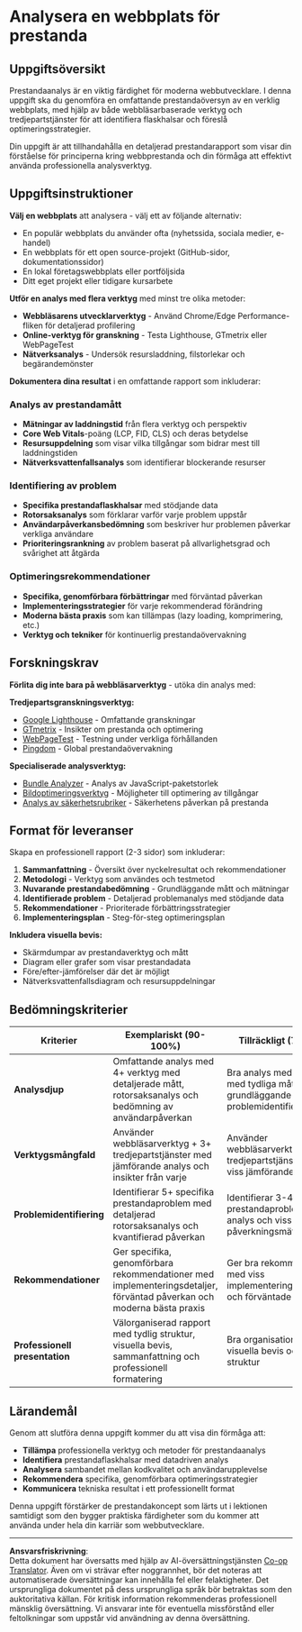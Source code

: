 <!--
CO_OP_TRANSLATOR_METADATA:
{
  "original_hash": "a203e560e58ccc6ba68bffc40c7c8676",
  "translation_date": "2025-10-23T21:49:46+00:00",
  "source_file": "5-browser-extension/3-background-tasks-and-performance/assignment.md",
  "language_code": "sv"
}
-->
# Analysera en webbplats för prestanda

## Uppgiftsöversikt

Prestandaanalys är en viktig färdighet för moderna webbutvecklare. I denna uppgift ska du genomföra en omfattande prestandaöversyn av en verklig webbplats, med hjälp av både webbläsarbaserade verktyg och tredjepartstjänster för att identifiera flaskhalsar och föreslå optimeringsstrategier.

Din uppgift är att tillhandahålla en detaljerad prestandarapport som visar din förståelse för principerna kring webbprestanda och din förmåga att effektivt använda professionella analysverktyg.

## Uppgiftsinstruktioner

**Välj en webbplats** att analysera - välj ett av följande alternativ:
- En populär webbplats du använder ofta (nyhetssida, sociala medier, e-handel)
- En webbplats för ett open source-projekt (GitHub-sidor, dokumentationssidor)
- En lokal företagswebbplats eller portföljsida
- Ditt eget projekt eller tidigare kursarbete

**Utför en analys med flera verktyg** med minst tre olika metoder:
- **Webbläsarens utvecklarverktyg** - Använd Chrome/Edge Performance-fliken för detaljerad profilering
- **Online-verktyg för granskning** - Testa Lighthouse, GTmetrix eller WebPageTest
- **Nätverksanalys** - Undersök resursladdning, filstorlekar och begärandemönster

**Dokumentera dina resultat** i en omfattande rapport som inkluderar:

### Analys av prestandamått
- **Mätningar av laddningstid** från flera verktyg och perspektiv
- **Core Web Vitals**-poäng (LCP, FID, CLS) och deras betydelse
- **Resursuppdelning** som visar vilka tillgångar som bidrar mest till laddningstiden
- **Nätverksvattenfallsanalys** som identifierar blockerande resurser

### Identifiering av problem
- **Specifika prestandaflaskhalsar** med stödjande data
- **Rotorsaksanalys** som förklarar varför varje problem uppstår
- **Användarpåverkansbedömning** som beskriver hur problemen påverkar verkliga användare
- **Prioriteringsrankning** av problem baserat på allvarlighetsgrad och svårighet att åtgärda

### Optimeringsrekommendationer
- **Specifika, genomförbara förbättringar** med förväntad påverkan
- **Implementeringsstrategier** för varje rekommenderad förändring
- **Moderna bästa praxis** som kan tillämpas (lazy loading, komprimering, etc.)
- **Verktyg och tekniker** för kontinuerlig prestandaövervakning

## Forskningskrav

**Förlita dig inte bara på webbläsarverktyg** - utöka din analys med:

**Tredjepartsgranskningsverktyg:**
- [Google Lighthouse](https://developers.google.com/web/tools/lighthouse) - Omfattande granskningar
- [GTmetrix](https://gtmetrix.com/) - Insikter om prestanda och optimering
- [WebPageTest](https://www.webpagetest.org/) - Testning under verkliga förhållanden
- [Pingdom](https://tools.pingdom.com/) - Global prestandaövervakning

**Specialiserade analysverktyg:**
- [Bundle Analyzer](https://bundlephobia.com/) - Analys av JavaScript-paketstorlek
- [Bildoptimeringsverktyg](https://squoosh.app/) - Möjligheter till optimering av tillgångar
- [Analys av säkerhetsrubriker](https://securityheaders.com/) - Säkerhetens påverkan på prestanda

## Format för leveranser

Skapa en professionell rapport (2-3 sidor) som inkluderar:

1. **Sammanfattning** - Översikt över nyckelresultat och rekommendationer
2. **Metodologi** - Verktyg som användes och testmetod
3. **Nuvarande prestandabedömning** - Grundläggande mått och mätningar
4. **Identifierade problem** - Detaljerad problemanalys med stödjande data
5. **Rekommendationer** - Prioriterade förbättringsstrategier
6. **Implementeringsplan** - Steg-för-steg optimeringsplan

**Inkludera visuella bevis:**
- Skärmdumpar av prestandaverktyg och mått
- Diagram eller grafer som visar prestandadata
- Före/efter-jämförelser där det är möjligt
- Nätverksvattenfallsdiagram och resursuppdelningar

## Bedömningskriterier

| Kriterier | Exemplariskt (90-100%) | Tillräckligt (70-89%) | Behöver förbättras (50-69%) |
| --------- | ----------------------- | --------------------- | -------------------------- |
| **Analysdjup** | Omfattande analys med 4+ verktyg med detaljerade mått, rotorsaksanalys och bedömning av användarpåverkan | Bra analys med 3 verktyg med tydliga mått och grundläggande problemidentifiering | Grundläggande analys med 2 verktyg med begränsat djup och minimal problemidentifiering |
| **Verktygsmångfald** | Använder webbläsarverktyg + 3+ tredjepartstjänster med jämförande analys och insikter från varje | Använder webbläsarverktyg + 2 tredjepartstjänster med viss jämförande analys | Använder webbläsarverktyg + 1 tredjepartstjänst med begränsad jämförelse |
| **Problemidentifiering** | Identifierar 5+ specifika prestandaproblem med detaljerad rotorsaksanalys och kvantifierad påverkan | Identifierar 3-4 prestandaproblem med bra analys och viss påverkningsmätning | Identifierar 1-2 prestandaproblem med grundläggande analys |
| **Rekommendationer** | Ger specifika, genomförbara rekommendationer med implementeringsdetaljer, förväntad påverkan och moderna bästa praxis | Ger bra rekommendationer med viss implementeringsvägledning och förväntade resultat | Ger grundläggande rekommendationer med begränsade implementeringsdetaljer |
| **Professionell presentation** | Välorganiserad rapport med tydlig struktur, visuella bevis, sammanfattning och professionell formatering | Bra organisation med vissa visuella bevis och tydlig struktur | Grundläggande organisation med minimal visuell bevisning |

## Lärandemål

Genom att slutföra denna uppgift kommer du att visa din förmåga att:
- **Tillämpa** professionella verktyg och metoder för prestandaanalys
- **Identifiera** prestandaflaskhalsar med datadriven analys
- **Analysera** sambandet mellan kodkvalitet och användarupplevelse
- **Rekommendera** specifika, genomförbara optimeringsstrategier
- **Kommunicera** tekniska resultat i ett professionellt format

Denna uppgift förstärker de prestandakoncept som lärts ut i lektionen samtidigt som den bygger praktiska färdigheter som du kommer att använda under hela din karriär som webbutvecklare.

---

**Ansvarsfriskrivning**:  
Detta dokument har översatts med hjälp av AI-översättningstjänsten [Co-op Translator](https://github.com/Azure/co-op-translator). Även om vi strävar efter noggrannhet, bör det noteras att automatiserade översättningar kan innehålla fel eller felaktigheter. Det ursprungliga dokumentet på dess ursprungliga språk bör betraktas som den auktoritativa källan. För kritisk information rekommenderas professionell mänsklig översättning. Vi ansvarar inte för eventuella missförstånd eller feltolkningar som uppstår vid användning av denna översättning.